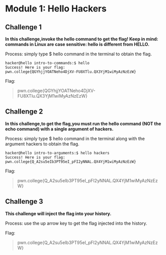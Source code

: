 # Module 1: Hello Hackers

##  Challenge 1 
**In this challenge,invoke the hello command to get the flag! Keep in mind: commands in Linux are case sensitive: hello is different from HELLO.**

Process:
simply type $ hello command in the terminal to obtain the flag.
```
hacker@hello intro-to-commands:$ hello
Success! Here is your flag:
pwn.college{QGYhjjYOATNeho4DjXV-FU8XTlu.QX3YjM1wiMyAzNzEzW}
```
Flag:
> pwn.college{QGYhjjYOATNeho4DjXV-FU8XTlu.QX3YjM1wiMyAzNzEzW}


## Challenge 2 
 **In this challenge,to get the flag,you must run the hello command (NOT the echo command) with a single argument of hackers.**
 
Process:
simply type $ hello command in the terminal along with the argument hackers to obtain the flag.
```
hacker@hello intro-to-arguments:$ hello hackers
Success! Here is your flag:
pwn.college{Q_A2su5eIb3PT95eI_pFI2yNNAL.QX4YjM1wiMyAzNzEzW}
```
 Flag:
> pwn.college{Q_A2su5eIb3PT95eI_pFI2yNNAL.QX4YjM1wiMyAzNzEzW}

## Challenge 3
**This challenge will inject the flag into your history.** 
 
Process:
use the up arrow key to get the flag injected into the history.

Flag:
>pwn.college{Q_A2su5eIb3PT95eI_pFI2yNNAL.QX4YjM1wiMyAzNzEzW}
